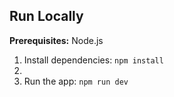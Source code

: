 

## Run Locally

**Prerequisites:**  Node.js


1. Install dependencies:
   `npm install`
2. 
3. Run the app:
   `npm run dev`
